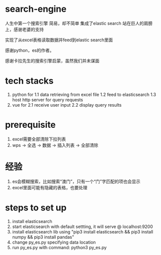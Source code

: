 
# search-engine


人生中第一个搜索引擎
简易，却不简单
集成了elastic search
站在巨人的肩膀上，感谢老婆的支持

实现了从excel表格读取数据并feed到elastic search里面

感谢python，es的作者。

感谢卡拉先生的搜索引擎启蒙，虽然我们并未谋面


# tech stacks
1. python for 
1.1 data retrieving from excel file 
1.2 feed to elasticsearch
1.3 host http server for query requests
2. vue for 
2.1 receive user input
2.2 display query results

# prerequisite
1. excel需要全部清除下拉列表
2. wps -> 全选 -> 数据 -> 插入列表 -> 全部清除

# 经验
1. es会模糊搜索，比如搜索“澳门”，只有一个“门”字匹配的项也会显示
2. excel里面可能有隐藏的表格，也要处理

# steps to set up
1. install elasticsearch
2. start elasticsearch with default settting, it will serve @ localhost:9200
3. install elasticsearch lib using "pip3 install elasticsearch && pip3 install numpy && pip3 install pandas"
4. change py_es.py specifying data location
5. run py_es.py with command: python3 py_es.py
